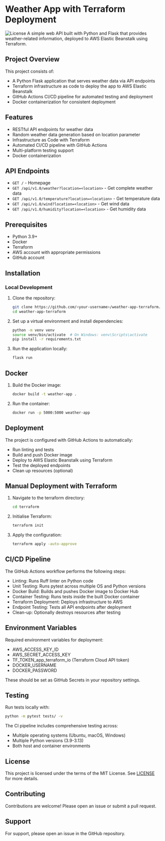 # Weather App with Terraform Deployment

![License](https://img.shields.io/badge/license-MIT-blue.svg)
A simple web API built with Python and Flask that provides weather-related information, deployed to AWS Elastic Beanstalk using Terraform.

## Project Overview

This project consists of:
- A Python Flask application that serves weather data via API endpoints
- Terraform infrastructure as code to deploy the app to AWS Elastic Beanstalk
- GitHub Actions CI/CD pipeline for automated testing and deployment
- Docker containerization for consistent deployment

## Features

- RESTful API endpoints for weather data
- Random weather data generation based on location parameter
- Infrastructure as Code with Terraform
- Automated CI/CD pipeline with GitHub Actions
- Multi-platform testing support
- Docker containerization

## API Endpoints

- `GET /` - Homepage
- `GET /api/v1.0/weather?location=<location>` - Get complete weather data
- `GET /api/v1.0/temperature?location=<location>` - Get temperature data
- `GET /api/v1.0/wind?location=<location>` - Get wind data
- `GET /api/v1.0/humidity?location=<location>` - Get humidity data

## Prerequisites

- Python 3.9+
- Docker
- Terraform
- AWS account with appropriate permissions
- GitHub account

## Installation

### Local Development

1. Clone the repository:
   ```bash
   git clone https://github.com/<your-username>/weather-app-terraform.git
   cd weather-app-terraform
   ```
2. Set up a virtual environment and install dependencies:
   ```bash
   python -m venv venv
   source venv/bin/activate  # On Windows: venv\Scripts\activate
   pip install -r requirements.txt   
   ```
3. Run the application locally:
   ```bash
   flask run   
   ```

## Docker

1. Build the Docker image:
   ```bash
   docker build -t weather-app .   
   ```
2. Run the container:
   ```bash
   docker run -p 5000:5000 weather-app   
   ```

## Deployment

The project is configured with GitHub Actions to automatically:
- Run linting and tests
- Build and push Docker image
- Deploy to AWS Elastic Beanstalk using Terraform
- Test the deployed endpoints
- Clean up resources (optional)

## Manual Deployment with Terraform

1. Navigate to the terraform directory:
   ```bash
   cd terraform   
   ```
2. Initialise Terraform:
   ```bash
   terraform init   
   ```
3. Apply the configuration:
   ```bash
   terraform apply -auto-approve   
   ```

## CI/CD Pipeline

The GitHub Actions workflow performs the following steps:
- Linting: Runs Ruff linter on Python code
- Unit Testing: Runs pytest across multiple OS and Python versions
- Docker Build: Builds and pushes Docker image to Docker Hub
- Container Testing: Runs tests inside the built Docker container
- Terraform Deployment: Deploys infrastructure to AWS
- Endpoint Testing: Tests all API endpoints after deployment
- Clean-up: Optionally destroys resources after testing

## Environment Variables

Required environment variables for deployment:
- AWS_ACCESS_KEY_ID
- AWS_SECRET_ACCESS_KEY
- TF_TOKEN_app_terraform_io (Terraform Cloud API token)
- DOCKER_USERNAME
- DOCKER_PASSWORD

These should be set as GitHub Secrets in your repository settings.

## Testing

Run tests locally with:
   ```bash
   python -m pytest tests/ -v   
   ```

The CI pipeline includes comprehensive testing across:
- Multiple operating systems (Ubuntu, macOS, Windows)
- Multiple Python versions (3.9-3.13)
- Both host and container environments

## License

This project is licensed under the terms of the MIT License. See [LICENSE](./LICENSE) for more details.

## Contributing

Contributions are welcome! Please open an issue or submit a pull request.

## Support

For support, please open an issue in the GitHub repository.
